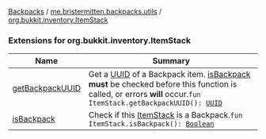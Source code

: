 [Backpacks](../../index.md) / [me.bristermitten.backpacks.utils](../index.md) / [org.bukkit.inventory.ItemStack](./index.md)

### Extensions for org.bukkit.inventory.ItemStack

| Name | Summary |
|---|---|
| [getBackpackUUID](get-backpack-u-u-i-d.md) | Get a [UUID](https://docs.oracle.com/javase/6/docs/api/java/util/UUID.html) of a Backpack item. [isBackpack](is-backpack.md) **must** be checked before this function is called, or errors **will** occur.`fun ItemStack.getBackpackUUID(): `[`UUID`](https://docs.oracle.com/javase/6/docs/api/java/util/UUID.html) |
| [isBackpack](is-backpack.md) | Check if this [ItemStack](#) is a Backpack.`fun ItemStack.isBackpack(): `[`Boolean`](https://kotlinlang.org/api/latest/jvm/stdlib/kotlin/-boolean/index.html) |
